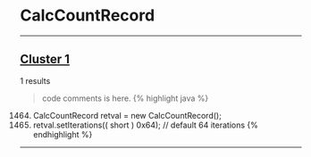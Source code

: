 # CalcCountRecord

***

## [Cluster 1](./1)
1 results
> code comments is here.
{% highlight java %}
1464. CalcCountRecord retval = new CalcCountRecord();
1466. retval.setIterations(( short ) 0x64);   // default 64 iterations
{% endhighlight %}

***

